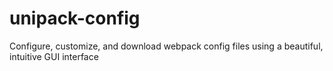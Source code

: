 # unipack-config
Configure, customize, and download webpack config files using a beautiful, intuitive GUI interface
